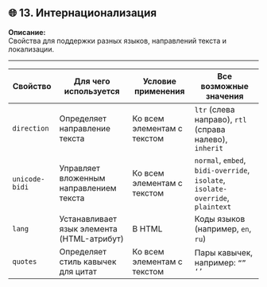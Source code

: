 ## 🌐 13. Интернационализация

**Описание:**  
Свойства для поддержки разных языков, направлений текста и локализации.

---

|Свойство|Для чего используется|Условие применения|Все возможные значения|
|---|---|---|---|
|`direction`|Определяет направление текста|Ко всем элементам с текстом|`ltr` (слева направо), `rtl` (справа налево), `inherit`|
|`unicode-bidi`|Управляет вложенным направлением текста|Ко всем элементам с текстом|`normal`, `embed`, `bidi-override`, `isolate`, `isolate-override`, `plaintext`|
|`lang`|Устанавливает язык элемента (HTML-атрибут)|В HTML|Коды языков (например, `en`, `ru`)|
|`quotes`|Определяет стиль кавычек для цитат|Ко всем элементам с текстом|Пары кавычек, например: `“” ‘’`|